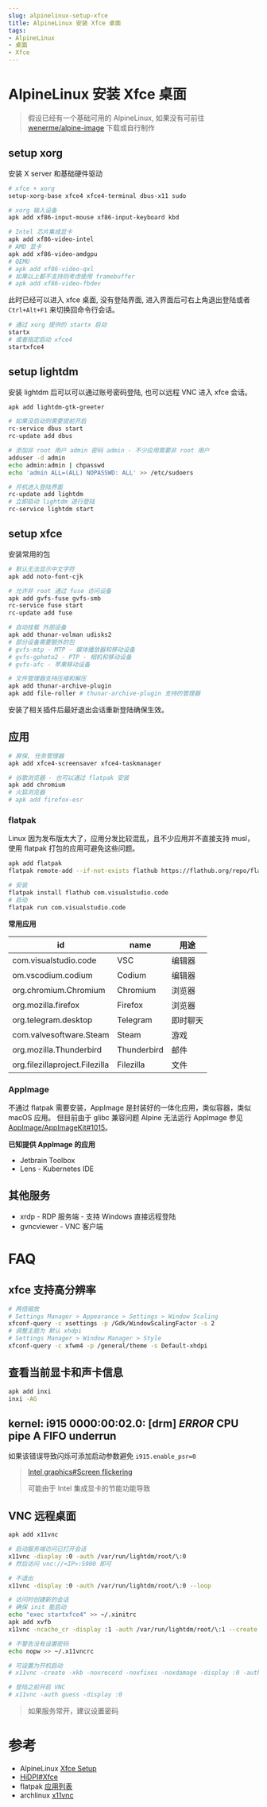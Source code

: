 ```yaml
---
slug: alpinelinux-setup-xfce
title: AlpineLinux 安装 Xfce 桌面
tags:
- AlpineLinux
- 桌面
- Xfce
---
```


# AlpineLinux 安装 Xfce 桌面

> 假设已经有一个基础可用的 AlpineLinux, 如果没有可前往 [wenerme/alpine-image](https://github.com/wenerme/alpine-image) 下载或自行制作

## setup xorg

安装 X server 和基础硬件驱动

```bash
# xfce + xorg
setup-xorg-base xfce4 xfce4-terminal dbus-x11 sudo

# xorg 输入设备
apk add xf86-input-mouse xf86-input-keyboard kbd

# Intel 芯片集成显卡
apk add xf86-video-intel
# AMD 显卡
apk add xf86-video-amdgpu
# QEMU
# apk add xf86-video-qxl
# 如果以上都不支持则考虑使用 framebuffer
# apk add xf86-video-fbdev
```

此时已经可以进入 xfce 桌面, 没有登陆界面, 进入界面后可右上角退出登陆或者 `Ctrl+Alt+F1` 来切换回命令行会话。

```bash
# 通过 xorg 提供的 startx 启动
startx
# 或者指定启动 xfce4
startxfce4
```

## setup lightdm

安装 lightdm 后可以可以通过账号密码登陆, 也可以远程 VNC 进入 xfce 会话。

```bash
apk add lightdm-gtk-greeter

# 如果没启动则需要提前开启
rc-service dbus start
rc-update add dbus

# 添加非 root 用户 admin 密码 admin - 不少应用需要非 root 用户
adduser -d admin
echo admin:admin | chpasswd
echo 'admin ALL=(ALL) NOPASSWD: ALL' >> /etc/sudoers

# 开机进入登陆界面
rc-update add lightdm
# 立即启动 lightdm 进行登陆
rc-service lightdm start
```

## setup xfce

安装常用的包

```bash
# 默认无法显示中文字符
apk add noto-font-cjk

# 允许非 root 通过 fuse 访问设备
apk add gvfs-fuse gvfs-smb
rc-service fuse start
rc-update add fuse

# 自动挂载 外部设备
apk add thunar-volman udisks2
# 部分设备需要额外的包
# gvfs-mtp - MTP - 媒体播放器和移动设备
# gvfs-gphoto2 - PTP - 相机和移动设备
# gvfs-afc - 苹果移动设备

# 文件管理器支持压缩和解压
apk add thunar-archive-plugin
apk add file-roller # thunar-archive-plugin 支持的管理器
```

安装了相关插件后最好退出会话重新登陆确保生效。

## 应用

```bash
# 屏保, 任务管理器
apk add xfce4-screensaver xfce4-taskmanager

# 谷歌浏览器 - 也可以通过 flatpak 安装
apk add chromium
# 火狐浏览器
# apk add firefox-esr
```

### flatpak

Linux 因为发布版太大了，应用分发比较混乱，且不少应用并不直接支持 musl，使用 flatpak 打包的应用可避免这些问题。

```bash
apk add flatpak
flatpak remote-add --if-not-exists flathub https://flathub.org/repo/flathub.flatpakrepo

# 安装
flatpak install flathub com.visualstudio.code
# 启动
flatpak run com.visualstudio.code
```

**常用应用**

| id                             | name        | 用途     |
| ------------------------------ | ----------- | -------- |
| com.visualstudio.code          | VSC         | 编辑器   |
| om.vscodium.codium             | Codium      | 编辑器   |
| org.chromium.Chromium          | Chromium    | 浏览器   |
| org.mozilla.firefox            | Firefox     | 浏览器   |
| org.telegram.desktop           | Telegram    | 即时聊天 |
| com.valvesoftware.Steam        | Steam       | 游戏     |
| org.mozilla.Thunderbird        | Thunderbird | 邮件     |
| org.filezillaproject.Filezilla | Filezilla   | 文件     |

### AppImage
不通过 flatpak 需要安装，AppImage 是封装好的一体化应用，类似容器，类似 macOS 应用。
但目前由于 glibc 兼容问题 Alpine 无法运行 AppImage 参见 [AppImage/AppImageKit#1015](https://github.com/AppImage/AppImageKit/issues/1015)。

__已知提供 AppImage 的应用__

* Jetbrain Toolbox
* Lens - Kubernetes IDE

## 其他服务
* xrdp - RDP 服务端 - 支持 Windows 直接远程登陆
* gvncviewer - VNC 客户端

# FAQ

## xfce 支持高分辨率

```bash
# 两倍缩放
# Settings Manager > Appearance > Settings > Window Scaling
xfconf-query -c xsettings -p /Gdk/WindowScalingFactor -s 2
# 调整主题为 默认 xhdpi
# Settings Manager > Window Manager > Style
xfconf-query -c xfwm4 -p /general/theme -s Default-xhdpi
```

## 查看当前显卡和声卡信息

```bash
apk add inxi
inxi -AG
```

## kernel: i915 0000:00:02.0: [drm] *ERROR* CPU pipe A FIFO underrun
如果该错误导致闪烁可添加启动参数避免 `i915.enable_psr=0`

> [Intel graphics#Screen flickering](https://wiki.archlinux.org/index.php/Intel_graphics#Screen_flickering)
>
> 可能由于 Intel 集成显卡的节能功能导致

## VNC 远程桌面

```bash
apk add x11vnc

# 启动服务端访问已打开会话
x11vnc -display :0 -auth /var/run/lightdm/root/\:0
# 然后访问 vnc://<IP>:5900 即可

# 不退出
x11vnc -display :0 -auth /var/run/lightdm/root/\:0 --loop

# 访问时创建新的会话
# 确保 init 能启动
echo "exec startxfce4" >> ~/.xinitrc
apk add xvfb
x11vnc -ncache_cr -display :1 -auth /var/run/lightdm/root/\:1 --create

# 不警告没有设置密码
echo nopw >> ~/.x11vncrc

# 可设置为开机启动
# x11vnc -create -xkb -noxrecord -noxfixes -noxdamage -display :0 -auth /var/run/lightdm/root/:0 -rfbauth /etc/x11vnc.pass -rfbport 5900

# 登陆之前开启 VNC
# x11vnc -auth guess -display :0
```

> 如果服务常开，建议设置密码

# 参考

- AlpineLinux [Xfce Setup](https://wiki.alpinelinux.org/wiki/Xfce_Setup)
- [HiDPI#Xfce](https://wiki.archlinux.org/index.php/HiDPI#Xfce)
- flatpak [应用列表](https://flathub.org/apps)
- archlinux [x11vnc](https://wiki.archlinux.org/index.php/x11vnc)
